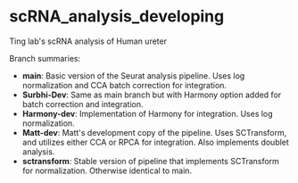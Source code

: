 # scRNA_analysis_developing
Ting lab's scRNA analysis of Human ureter

Branch summaries: 
- **main**: Basic version of the Seurat analysis pipeline. Uses log normalization and CCA batch correction for integration.
- **Surbhi-Dev**: Same as main branch but with Harmony option added for batch correction and integration.
- **Harmony-dev**: Implementation of Harmony for integration. Uses log normalization.
- **Matt-dev**: Matt's development copy of the pipeline. Uses SCTransform, and utilizes either CCA or RPCA for integration. Also implements doublet analysis. 
- **sctransform**: Stable version of pipeline that implements SCTransform for normalization. Otherwise identical to main. 
